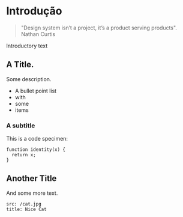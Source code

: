 # Introdução

> "Design system isn’t a project, it’s a product serving products". Nathan Curtis

Introductory text

## A Title.

Some description.

- A bullet point list
- with
- some
- items

### A subtitle

This is a code specimen:

```code
function identity(x) {
  return x;
}
```

## Another Title

And some more text.

```image
src: /cat.jpg
title: Nice Cat
```